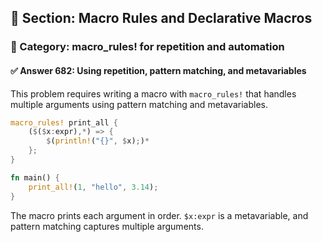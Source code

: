 ## 📘 Section: Macro Rules and Declarative Macros  
### 🔹 Category: macro_rules! for repetition and automation  
#### ✅ Answer 682: Using repetition, pattern matching, and metavariables

This problem requires writing a macro with `macro_rules!` that handles multiple arguments using pattern matching and metavariables.

```rust
macro_rules! print_all {
    ($($x:expr),*) => {
        $(println!("{}", $x);)*
    };
}

fn main() {
    print_all!(1, "hello", 3.14);
}
```
The macro prints each argument in order. `$x:expr` is a metavariable, and pattern matching captures multiple arguments.
